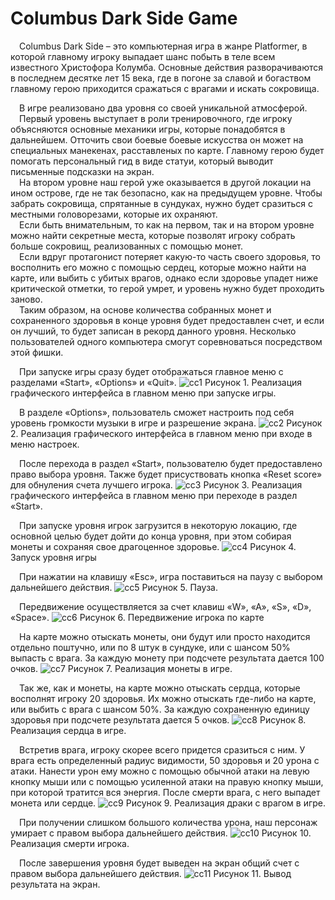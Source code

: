 # Columbus Dark Side Game
&emsp;Columbus Dark Side – это компьютерная игра в жанре Platformer, в которой главному игроку выпадает шанс побыть в теле всем известного Христофора Колумба. Основные действия разворачиваются в последнем десятке лет 15 века, где в погоне за славой и богаством главному герою приходится сражаться с врагами и искать сокровища.

&emsp;В игре реализовано два уровня со своей уникальной атмосферой.\
&emsp;Первый уровень выступает в роли тренировочного, где игроку объясняются основные механики игры, которые понадобятся в дальнейшем. Отточить свои боевые боевые искусства он может на специальных манекенах, расставленых по карте. Главному герою будет помогать персональный гид в виде статуи, который выводит письменные подсказки на экран.\
&emsp;На втором уровне наш герой уже оказывается в другой локации на ином острове, где не так безопасно, как на предыдущем уровне. Чтобы забрать сокровища, спрятанные в сундуках, нужно будет сразиться с местными головорезами, которые их охраняют.\
&emsp;Если быть внимательным, то как на первом, так и на втором уровне можно найти секретные места, которые позволят игроку собрать больше сокровищ, реализованных с помощью монет.\
&emsp;Если вдруг протагонист потеряет какую-то часть своего здоровья, то восполнить его можно с помощью сердец, которые можно найти на карте, или выбить с убитых врагов, однако если здоровье упадет ниже критической отметки, то герой умрет, и уровень нужно будет проходить заново.\
&emsp;Таким образом, на основе количества собранных монет и сохраненного здоровья в конце уровня будет предоставлен счет, и если он лучший, то будет записан в рекорд данного уровня. Несколько пользователей одного компьютера смогут соревноваться посредством этой фишки.

&emsp;При запуске игры сразу будет отображаться главное меню с разделами «Start», «Options» и «Quit». 
![cc1](https://user-images.githubusercontent.com/93843569/218128595-e4e8f57e-7f8c-4ca7-9344-744f21646c14.jpg)
Рисунок 1. Реализация графического интерфейса в главном меню при запуске игры.

&emsp;В разделе «Options», пользователь сможет настроить под себя уровень громкости музыки в игре и разрешение экрана.
![cc2](https://user-images.githubusercontent.com/93843569/218128597-a87ea148-e6b8-4b72-922e-a17050c433d5.jpg)
Рисунок 2. Реализация графического интерфейса в главном меню при входе в меню настроек.

&emsp;После перехода в раздел «Start», пользователю будет предоставлено право выбора уровня. Также будет присуствовать кнопка «Reset score» для обнуления счета лучшего игрока.
![cc3](https://user-images.githubusercontent.com/93843569/218128599-5e69223e-81e4-4a4e-a90f-7f36dd9f6c80.jpg)
Рисунок 3. Реализация графического интерфейса в главном меню при переходе в раздел «Start».

&emsp;При запуске уровня игрок загрузится в некоторую локацию, где основной целью будет дойти до конца уровня, при этом собирая монеты и сохраняя свое драгоценное здоровье.
![cc4](https://user-images.githubusercontent.com/93843569/218128600-aaf6730b-fb22-4b1d-a598-c544500ec986.jpg)
Рисунок 4. Запуск уровня игры

&emsp;При нажатии на клавишу «Esc», игра поставиться на паузу с выбором дальнейшего действия.
![cc5](https://user-images.githubusercontent.com/93843569/218128603-d99276c1-6b85-4807-9b71-62390ea584b3.jpg)
Рисунок 5. Пауза.

&emsp;Передвижение осуществляется за счет клавиш «W», «A», «S», «D», «Space».
![cc6](https://user-images.githubusercontent.com/93843569/218128577-676482d4-72a4-42b6-99fe-4b04dc2dae94.jpg)
Рисунок 6. Передвижение игрока по карте

&emsp;На карте можно отыскать монеты, они будут или просто находится отдельно поштучно, или по 8 штук в сундуке, или с шансом 50% выпасть с врага. За каждую монету при подсчете результата дается 100 очков.
![cc7](https://user-images.githubusercontent.com/93843569/218128579-d76cf829-4e09-4902-ac09-d7147764fedc.jpg)
Рисунок 7. Реализация монеты в игре.

&emsp;Так же, как и монеты, на карте можно отыскать сердца, которые восполнят игроку 20 здоровья. Их можно отыскать где-либо на карте, или выбить с врага с шансом 50%. За каждую сохраненную единицу здоровья при подсчете результата дается 5 очков.
![cc8](https://user-images.githubusercontent.com/93843569/218128581-c539c232-95fc-4d66-9b34-25e05d21b9ae.jpg)
Рисунок 8. Реализация сердца в игре.

&emsp;Встретив врага, игроку скорее всего придется сразиться с ним. У врага есть определенный радиус видимости, 50 здоровья и 20 урона с атаки. Нанести урон ему можно с помощью обычной атаки на левую кнопку мыши или с помощью усиленной атаки на правую кнопку мыши, при которой тратится вся энергия. После смерти врага, с него выпадет монета или сердце.
![cc9](https://user-images.githubusercontent.com/93843569/218128587-00eb5d72-b60b-49e3-8d8b-8ed38cef5d54.jpg)
Рисунок 9. Реализация драки с врагом в игре.

&emsp;При получении слишком большого количества урона, наш персонаж умирает с правом выбора дальнейшего действия.
![cc10](https://user-images.githubusercontent.com/93843569/218128588-83912634-ed86-48ee-bf1e-4f7e82eb9e73.jpg)
Рисунок 10. Реализация смерти игрока.

&emsp;После завершения уровня будет выведен на экран общий счет с правом выбора дальнейшего действия.
![cc11](https://user-images.githubusercontent.com/93843569/218128593-f485fcc1-9972-456f-bd09-401e0b2f1f83.jpg)
Рисунок 11. Вывод результата на экран.
